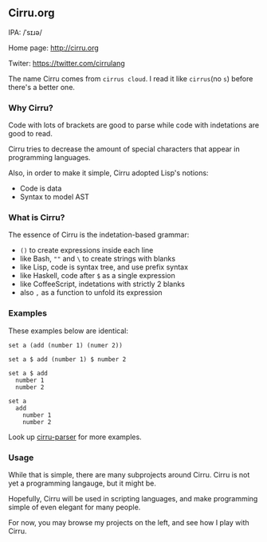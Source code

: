
Cirru.org
------

IPA: /ˈsɪɹə/

Home page: http://cirru.org

Twiter: https://twitter.com/cirrulang

The name Cirru comes from `cirrus cloud`.
I read it like `cirrus`(no `s`) before there's a better one.

### Why Cirru?

Code with lots of brackets are good to parse
while code with indetations are good to read.

Cirru tries to decrease the amount of special characters
that appear in programming languages.

Also, in order to make it simple, Cirru adopted Lisp's notions:

* Code is data
* Syntax to model AST

### What is Cirru?

The essence of Cirru is the indetation-based grammar:

* `()` to create expressions inside each line
* like Bash, `""` and `\` to create strings with blanks
* like Lisp, code is syntax tree, and use prefix syntax
* like Haskell, code after `$` as a single expression
* like CoffeeScript, indetations with strictly 2 blanks
* also `,` as a function to unfold its expression

### Examples

These examples below are identical:

```cirru
set a (add (number 1) (numer 2))
```

```cirru
set a $ add (number 1) $ number 2
```

```cirru
set a $ add
  number 1
  number 2
```

```cirru
set a
  add
    number 1
    number 2
```

Look up [cirru-parser][syntax] for more examples.

[syntax]: https://github.com/Cirru/cirru-parser#syntax

### Usage

While that is simple, there are many subprojects around Cirru.
Cirru is not yet a programming langauge, but it might be.

Hopefully, Cirru will be used in scripting languages,
and make programming simple of even elegant for many people.

For now, you may browse my projects on the left,
and see how I play with Cirru.